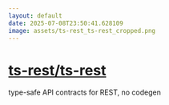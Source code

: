 ```yaml
---
layout: default
date: 2025-07-08T23:50:41.628109
image: assets/ts-rest_ts-rest_cropped.png
---
```


# [ts-rest/ts-rest](https://github.com/ts-rest/ts-rest)

type-safe API contracts for REST, no codegen
